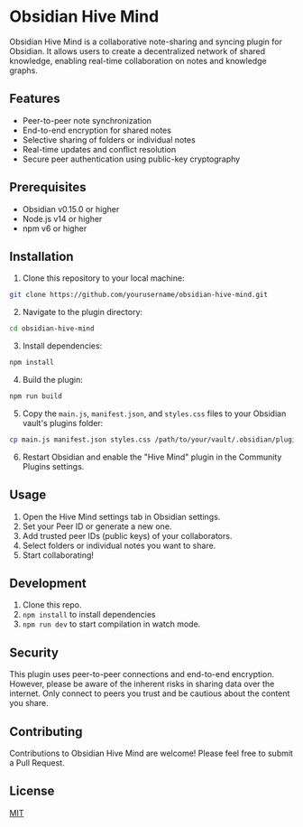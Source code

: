 # Obsidian Hive Mind

Obsidian Hive Mind is a collaborative note-sharing and syncing plugin for Obsidian. It allows users to create a decentralized network of shared knowledge, enabling real-time collaboration on notes and knowledge graphs.

## Features

- Peer-to-peer note synchronization
- End-to-end encryption for shared notes
- Selective sharing of folders or individual notes
- Real-time updates and conflict resolution
- Secure peer authentication using public-key cryptography

## Prerequisites

- Obsidian v0.15.0 or higher
- Node.js v14 or higher
- npm v6 or higher

## Installation

1. Clone this repository to your local machine:
```bash
git clone https://github.com/yourusername/obsidian-hive-mind.git
```
2. Navigate to the plugin directory:
```bash
cd obsidian-hive-mind
```
3. Install dependencies:
```bash
npm install
```
4. Build the plugin:
```bash
npm run build
```
5. Copy the `main.js`, `manifest.json`, and `styles.css` files to your Obsidian vault's plugins folder:
```bash
cp main.js manifest.json styles.css /path/to/your/vault/.obsidian/plugins/obsidian-hive-mind/
```
6. Restart Obsidian and enable the "Hive Mind" plugin in the Community Plugins settings.

## Usage

1. Open the Hive Mind settings tab in Obsidian settings.
2. Set your Peer ID or generate a new one.
3. Add trusted peer IDs (public keys) of your collaborators.
4. Select folders or individual notes you want to share.
5. Start collaborating!

## Development

1. Clone this repo.
2. `npm install` to install dependencies
3. `npm run dev` to start compilation in watch mode.

## Security

This plugin uses peer-to-peer connections and end-to-end encryption. However, please be aware of the inherent risks in sharing data over the internet. Only connect to peers you trust and be cautious about the content you share.

## Contributing

Contributions to Obsidian Hive Mind are welcome! Please feel free to submit a Pull Request.

## License

[MIT](LICENSE)